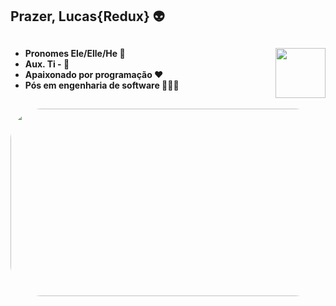<div>

  <h2>Prazer, Lucas{Redux}   👽 <h2>   
<h4>
<img align="right" width="80" src="https://media.giphy.com/media/0TtX2qqpxp3pIafzio/giphy.gif">
   
  - Pronomes Ele/Elle/He 🌼
  - Aux. Ti -  🚀 
  - Apaixonado por programação  ❤
  - Pós em engenharia de software 👩🏾‍💻 
 
 
 ##
 
<div align="center" > 

<img align="leaft" alt="Gif" height="300" width="1000" style="border-radius:50px;"  src="https://c.tenor.com/YG_Jz4QQFNIAAAAC/pixel-art-room.gif">

  
  
 


  
##
 
</div>
 
   



